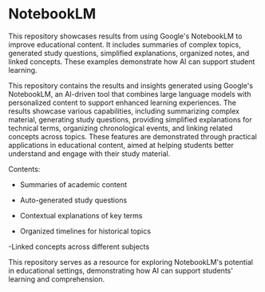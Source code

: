 # NotebookLM
This repository showcases results from using Google's NotebookLM to improve educational content. It includes summaries of complex topics, generated study questions, simplified explanations, organized notes, and linked concepts. These examples demonstrate how AI can support student learning.

This repository contains the results and insights generated using Google's NotebookLM, an AI-driven tool that combines large language models with personalized content to support enhanced learning experiences. The results showcase various capabilities, including summarizing complex material, generating study questions, providing simplified explanations for technical terms, organizing chronological events, and linking related concepts across topics. These features are demonstrated through practical applications in educational content, aimed at helping students better understand and engage with their study material.

Contents:

- Summaries of academic content

- Auto-generated study questions

- Contextual explanations of key terms

- Organized timelines for historical topics

-Linked concepts across different subjects

This repository serves as a resource for exploring NotebookLM's potential in educational settings, demonstrating how AI can support students' learning and comprehension.


